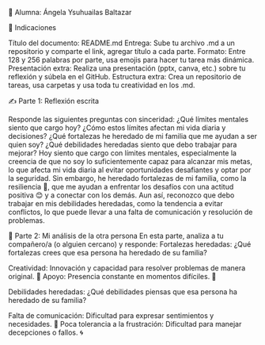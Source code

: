 📝 Alumna: Ángela Ysuhuailas Baltazar

📂 Indicaciones

Título del documento: README.md
Entrega: Sube tu archivo .md a un repositorio y comparte el link, agregar título a cada parte.
Formato: Entre 128 y 256 palabras por parte, usa emojis para hacer tu tarea más dinámica.
Presentación extra: Realiza una presentación (pptx, canva, etc.) sobre tu reflexión y súbela en el GitHub.
Estructura extra: Crea un repositorio de tareas, usa carpetas y usa toda tu creatividad en los .md.

✍️ Parte 1: Reflexión escrita

Responde las siguientes preguntas con sinceridad:
¿Qué límites mentales siento que cargo hoy?
¿Cómo estos límites afectan mi vida diaria y decisiones?
¿Qué fortalezas he heredado de mi familia que me ayudan a ser quien soy?
¿Qué debilidades heredadas siento que debo trabajar para mejorar?
Hoy siento que cargo con límites mentales, especialmente la creencia de que no soy lo suficientemente 
capaz para alcanzar mis metas, lo que afecta mi vida diaria al evitar oportunidades desafiantes y 
optar por la seguridad. Sin embargo, he heredado fortalezas de mi familia, como la resiliencia  🌱,
que me ayudan a enfrentar los desafíos con una actitud positiva 😊 y a conectar con los demás. Aun así, 
reconozco que debo trabajar en mis debilidades heredadas, como la tendencia a evitar conflictos, lo que 
puede llevar a una falta de comunicación y resolución de problemas.

💬 Parte 2: Mi análisis de la otra persona
En esta parte, analiza a tu compañero/a (o alguien cercano) y responde:
Fortalezas heredadas: ¿Qué fortalezas crees que esa persona ha heredado de su familia?

Creatividad: Innovación y capacidad para resolver problemas de manera original. 🎨
Apoyo: Presencia constante en momentos difíciles. 🌈

Debilidades heredadas: ¿Qué debilidades piensas que esa persona ha heredado de su familia?

Falta de comunicación: Dificultad para expresar sentimientos y necesidades. 💬
Poca tolerancia a la frustración: Dificultad para manejar decepciones o fallos. 🌀
